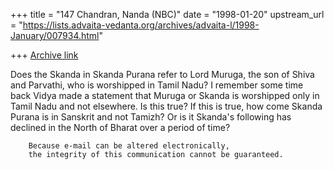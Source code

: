 +++
title = "147 Chandran, Nanda (NBC)"
date = "1998-01-20"
upstream_url = "https://lists.advaita-vedanta.org/archives/advaita-l/1998-January/007934.html"

+++
[Archive link](https://lists.advaita-vedanta.org/archives/advaita-l/1998-January/007934.html)

Does the Skanda in Skanda Purana refer to Lord Muruga, the son of Shiva and
Parvathi, who is worshipped in Tamil Nadu? I remember some time back Vidya
made a statement that Muruga or Skanda is worshipped only in Tamil Nadu and
not elsewhere. Is this true? If this is true, how come Skanda Purana is in
Sanskrit and not Tamizh? Or is it Skanda's following has declined in the
North of Bharat over a period of time?

        Because e-mail can be altered electronically,
        the integrity of this communication cannot be guaranteed.


